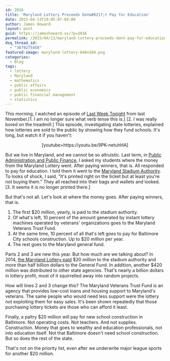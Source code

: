 ```yaml
---
id: 2016
title: 'Maryland Lottery Proceeds Don&#8217;t Pay for Education'
date: 2015-04-13T19:05:07-04:00
author: James Howard
layout: post
guid: https://jameshoward.us/?p=2016
permalink: /2015/04/13/maryland-lottery-proceeds-dont-pay-for-education/
dsq_thread_id:
  - "3679275458"
featured-image: maryland-lottery-840x504.png
categories:
  - Blog
tags:
  - lottery
  - Maryland
  - mathematics
  - public affairs
  - public economics
  - public financial management
  - statistics
---
```

This morning, I watched an episode of [Last Week Tonight](https://www.youtube.com/user/LastWeekTonight) from last November.[1. I am no longer sure what verb tense this is.] [2. I was really bored on the treadmill.]  This episode, investigating state lotteries, explained how lotteries are sold to the public by showing how they fund schools.  It's long, but watch it if you haven't:

<center>[youtube=https://youtu.be/9PK-netuhHA]</center>

But we live in Maryland, and we cannot be so altruistic.  Last term, in [Public Administration and Public Finance](/teaching/public-affairs), I asked my students where the money from the Maryland Lottery went.  After paying winners, that is.  All responded to pay for education.  I told them it went to the [Maryland Stadium Authority](http://www.mdstad.com/).  To looks of shock, I said, "It's printed right on the ticket but at least you're not buying them."  They all reached into their bags and wallets and looked.[3. It seems it is no longer printed there.]

But that's not all.  Let's look at where the money goes.  After paying winners, that is.

1.  The first $20 million, yearly, is paid to the stadium authority.
2.  Of what's left, 10 percent of the amount generated by instant lottery machines operated by veterans' organizations goes to the Maryland Veterans Trust Fund.
3.  At the same time, 10 percent of all that's left goes to pay for Baltimore City schools construction.  Up to $20 million per year.
4.  The rest goes to the Maryland general fund.

Parts 2 and 3 are new this year.  But how much are we talking about?  In 2014, [the Maryland Lottery paid](http://cdn.mdlottery.com/CAFR/CAFR%20-%202014.pdf) $20 million to the stadium authority and more than half billion dollars to the General Fund.  In addition, another $420 million was distributed to other state agencies.  That's nearly a billion dollars in lottery profit, most of it squirrelled away into random projects.

How will lines 2 and 3 change this?  The Maryland Veterans Trust Fund is an agency that provides low-cost loans and housing support to Maryland's veterans.  The same people who would need less support were the lottery not exploiting them for easy sales.  It's been shown repeatedly that those purchasing lottery tickets are those who can afford it least.

Finally, a paltry $20 million will pay for new school construction in Baltimore.  Not operating costs.  Not teachers.  And not supplies.  Construction.  Money that goes to wealthy and education professionals, not into education itself.  Not that Baltimore doesn't need school construction.  But so does the rest of the state.

That's not on the priority list, even after we underwrite major league sports for another $20 million.
